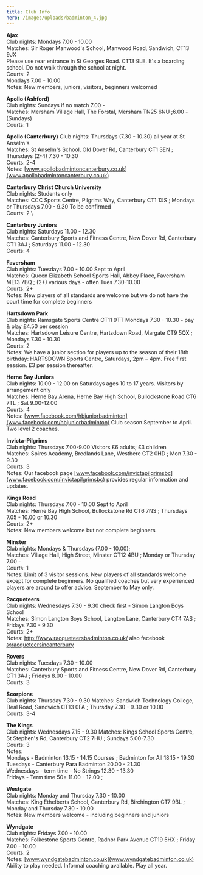 ```yaml
---
title: Club Info
hero: /images/uploads/badminton_4.jpg
---
```

**Ajax**\
Club nights: Mondays 7.00 - 10.00\
Matches: Sir Roger Manwood's School, Manwood Road, Sandwich, CT13 9JX\
Please use rear entrance in St Georges Road. CT13 9LE. It's a boarding school. Do not walk through the school at night.\
Courts: 2\
Mondays 7.00 - 10.00\
Notes: New members, juniors, visitors, beginners welcomed

**Apollo (Ashford)**\
Club nights: Sundays if no match 7.00 -\
Matches: Mersham Village Hall, The Forstal, Mersham TN25 6NU ;6.00 - (Sundays)\
Courts: 1

**Apollo (Canterbury)**
Club nights: Thursdays (7.30 - 10.30) all year at St Anselm's\
Matches: St Anselm's School, Old Dover Rd, Canterbury CT1 3EN ; Thursdays (2-4) 7.30 - 10.30\
Courts: 2-4\
Notes: [www.apollobadmintoncanterbury.co.uk](www.apollobadmintoncanterbury.co.uk)

**Canterbury Christ Church University**\
Club nights: Students only\
Matches: CCC Sports Centre, Pilgrims Way, Canterbury CT1 1XS ; Mondays or Thursdays 7.00 - 9.30 To be confirmed\
Courts: 2	\
	
**Canterbury Juniors**\
Club nights: Saturdays 11.00 - 12.30\
Matches: Canterbury Sports and Fitness Centre, New Dover Rd, Canterbury CT1 3AJ ; Saturdays 11.00 - 12.30\
Courts: 4

**Faversham**\
Club nights: Tuesdays 7.00 - 10.00 Sept to April\
Matches: Queen Elizabeth School Sports Hall, Abbey Place, Faversham ME13 7BQ ;  (2+) various days - often Tues 7.30-10.00\
Courts: 2+\
Notes: New players of all standards are welcome but we do not have the court time for complete beginners

**Hartsdown Park**\
Club nights: Ramsgate Sports Centre CT11 9TT Mondays 7.30 - 10.30 - pay & play £4.50 per session\
Matches: Hartsdown Leisure Centre, Hartsdown Road, Margate  CT9 5QX ; Mondays 7.30 - 10.30\
Courts: 2\
Notes: We have a junior section for players up to the season of their 18th birthday: HARTSDOWN Sports Centre, Saturdays, 2pm – 4pm.  Free first session. £3 per session thereafter.

**Herne Bay Juniors**\
Club nights: 10.00 - 12.00 on Saturdays ages 10 to 17 years. Visitors by arrangement only\
Matches: Herne Bay Arena, Herne Bay High School, Bullockstone Road CT6 7TL ; Sat 9.00-12.00\
Courts: 4\
Notes: [www.facebook.com/hbjuniorbadminton](www.facebook.com/hbjuniorbadminton) Club season September to April. Two level 2 coaches.

**Invicta-Pilgrims**\
Club nights: Thursdays 7.00-9.00 Visitors £6 adults; £3 children\
Matches: Spires Academy, Bredlands Lane, Westbere CT2 0HD ; Mon 7.30 - 9.30\
Courts: 3\
Notes: Our facebook page [www.facebook.com/invictapilgrimsbc](www.facebook.com/invictapilgrimsbc) provides regular information and updates.

**Kings Road**\
Club nights: Thursdays 7.00 - 10.00 Sept to April\
Matches: Herne Bay High School, Bullockstone Rd CT6 7NS ; Thursdays 7.05 - 10.00 or 10.30\
Courts: 2+\
Notes: New members welcome but not complete beginners

**Minster**\
Club nights: Mondays & Thursdays (7.00 - 10.00);\
Matches: Village Hall, High Street, Minster CT12 4BU ; Monday or Thursday 7.00 -\
Courts: 1\
Notes: Limit of 3 visitor sessions. New players of all standards welcome except for complete beginners. No qualified coaches but very experienced players are around to offer advice. September to May only.

**Racqueteers**\
Club nights: Wednesdays 7.30 - 9.30 check first - Simon Langton Boys School\
Matches: Simon Langton Boys School, Langton Lane, Canterbury CT4 7AS ; Fridays 7.30 - 9.30\
Courts: 2+\
Notes: <http://www.racqueteersbadminton.co.uk/> also facebook [@racqueteersincanterbury](https://www.facebook.com/racqueteersincanterbury/)

**Rovers**\
Club nights: Tuesdays 7.30 - 10.00\
Matches: Canterbury Sports and Fitness Centre, New Dover Rd, Canterbury CT1 3AJ ; Fridays 8.00 - 10.00\
Courts: 3

**Scorpions**\
Club nights: Thursday 7.30 - 9.30
Matches: Sandwich Technology College, Deal Road, Sandwich CT13 0FA ; Thursday 7.30 - 9.30 or 10.00\
Courts: 3-4

**The Kings**\
Club nights: Wednesdays 7.15 - 9.30
Matches: Kings School Sports Centre, St Stephen's Rd, Canterbury CT2 7HU ; Sundays 5.00-7.30\
Courts: 3\
Notes:\
Mondays -  Badminton 13.15 - 14.15 Courses ; Badminton for All 18.15 - 19.30\
Tuesdays - Canterbury Para Badminton 20.00 - 21.30\
Wednesdays - term time - No Strings 12.30 - 13.30\
Fridays - Term time 50+ 11.00 - 12.00 ;

**Westgate**\
Club nights: Monday and Thursday 7.30 - 10.00\
Matches:	King Ethelberts School, Canterbury Rd, Birchington CT7 9BL ; Monday and Thursday 7.30 - 10.00\
Notes: New members welcome - including beginners and juniors

**Wyndgate**\
Club nights: Fridays 7.00 - 10.00\
Matches: Folkestone Sports Centre, Radnor Park Avenue CT19 5HX ; Friday 7.00 - 10.00\
Courts: 2\
Notes: [www.wyndgatebadminton.co.uk](www.wyndgatebadminton.co.uk) Ability to play needed. Informal coaching available. Play all year.
